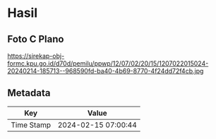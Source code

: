 # Hasil

## Foto C Plano

https://sirekap-obj-formc.kpu.go.id/d70d/pemilu/ppwp/12/07/02/20/15/1207022015024-20240214-185713--968590fd-ba40-4b69-8770-4f24dd72f4cb.jpg


## Metadata

| Key        | Value               |
| ---------- | ------------------- |
| Time Stamp | 2024-02-15 07:00:44 |



